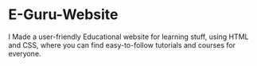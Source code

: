 # E-Guru-Website
I Made a user-friendly Educational website for learning stuff, using HTML and CSS, where you can find easy-to-follow tutorials and courses for everyone.
